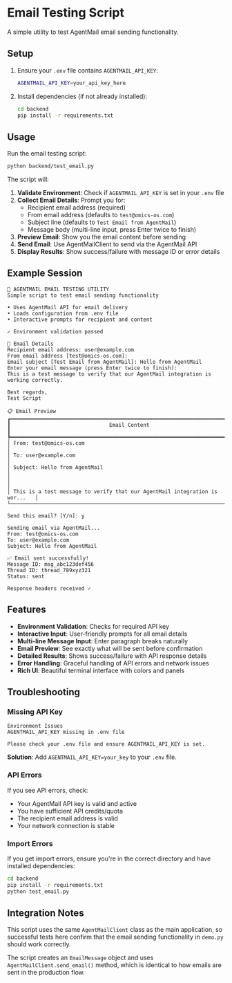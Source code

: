 # Email Testing Script

A simple utility to test AgentMail email sending functionality.

## Setup

1. Ensure your `.env` file contains `AGENTMAIL_API_KEY`:
   ```bash
   AGENTMAIL_API_KEY=your_api_key_here
   ```

2. Install dependencies (if not already installed):
   ```bash
   cd backend
   pip install -r requirements.txt
   ```

## Usage

Run the email testing script:

```bash
python backend/test_email.py
```

The script will:

1. **Validate Environment**: Check if `AGENTMAIL_API_KEY` is set in your `.env` file
2. **Collect Email Details**: Prompt you for:
   - Recipient email address (required)
   - From email address (defaults to `test@omics-os.com`)
   - Subject line (defaults to `Test Email from AgentMail`)
   - Message body (multi-line input, press Enter twice to finish)
3. **Preview Email**: Show you the email content before sending
4. **Send Email**: Use AgentMailClient to send via the AgentMail API
5. **Display Results**: Show success/failure with message ID or error details

## Example Session

```
📧 AGENTMAIL EMAIL TESTING UTILITY
Simple script to test email sending functionality

• Uses AgentMail API for email delivery
• Loads configuration from .env file  
• Interactive prompts for recipient and content

✓ Environment validation passed

📝 Email Details
Recipient email address: user@example.com
From email address [test@omics-os.com]: 
Email subject [Test Email from AgentMail]: Hello from AgentMail
Enter your email message (press Enter twice to finish):
This is a test message to verify that our AgentMail integration is working correctly.

Best regards,
Test Script

📋 Email Preview
┏━━━━━━━━━━━━━━━━━━━━━━━━━━━━━━━━━━━━━━━━━━━━━━━━━━━━━━━━━━━━━━━━━━━━━━━━━━━━┓
┃                                Email Content                                 ┃
┡━━━━━━━━━━━━━━━━━━━━━━━━━━━━━━━━━━━━━━━━━━━━━━━━━━━━━━━━━━━━━━━━━━━━━━━━━━━━┩
│ From: test@omics-os.com                                                      │
│ To: user@example.com                                                         │
│ Subject: Hello from AgentMail                                                │
│                                                                              │
│ This is a test message to verify that our AgentMail integration is wor...   │
└──────────────────────────────────────────────────────────────────────────────┘

Send this email? [Y/n]: y

Sending email via AgentMail...
From: test@omics-os.com
To: user@example.com
Subject: Hello from AgentMail

✅ Email sent successfully!
Message ID: msg_abc123def456
Thread ID: thread_789xyz321
Status: sent

Response headers received ✓
```

## Features

- **Environment Validation**: Checks for required API key
- **Interactive Input**: User-friendly prompts for all email details
- **Multi-line Message Input**: Enter paragraph breaks naturally
- **Email Preview**: See exactly what will be sent before confirmation
- **Detailed Results**: Shows success/failure with API response details
- **Error Handling**: Graceful handling of API errors and network issues
- **Rich UI**: Beautiful terminal interface with colors and panels

## Troubleshooting

### Missing API Key
```
Environment Issues
AGENTMAIL_API_KEY missing in .env file

Please check your .env file and ensure AGENTMAIL_API_KEY is set.
```
**Solution**: Add `AGENTMAIL_API_KEY=your_key` to your `.env` file.

### API Errors
If you see API errors, check:
- Your AgentMail API key is valid and active
- You have sufficient API credits/quota
- The recipient email address is valid
- Your network connection is stable

### Import Errors
If you get import errors, ensure you're in the correct directory and have installed dependencies:
```bash
cd backend
pip install -r requirements.txt
python test_email.py
```

## Integration Notes

This script uses the same `AgentMailClient` class as the main application, so successful tests here confirm that the email sending functionality in `demo.py` should work correctly.

The script creates an `EmailMessage` object and uses `AgentMailClient.send_email()` method, which is identical to how emails are sent in the production flow.
